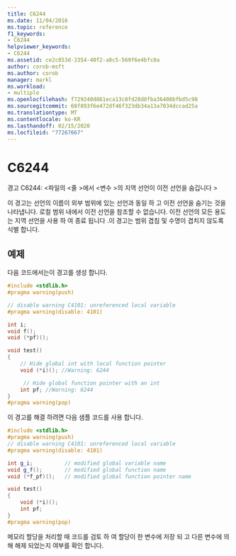 ```yaml
---
title: C6244
ms.date: 11/04/2016
ms.topic: reference
f1_keywords:
- C6244
helpviewer_keywords:
- C6244
ms.assetid: ce2c853d-3354-40f2-a8c5-569f6e4bfc0a
author: corob-msft
ms.author: corob
manager: markl
ms.workload:
- multiple
ms.openlocfilehash: f729240d861eca13c8fd28d8fba36408bfbd5c98
ms.sourcegitcommit: 68f893f6e472df46f323db34a13a7034dccad25a
ms.translationtype: MT
ms.contentlocale: ko-KR
ms.lasthandoff: 02/15/2020
ms.locfileid: "77267667"
---
```

# <a name="c6244"></a>C6244
경고 C6244: \<파일의 \<줄 >에서 \<변수 >의 지역 선언이 이전 선언을 숨깁니다 >

 이 경고는 선언의 이름이 외부 범위에 있는 선언과 동일 하 고 이전 선언을 숨기는 것을 나타냅니다. 로컬 범위 내에서 이전 선언을 참조할 수 없습니다. 이전 선언의 모든 용도는 지역 선언을 사용 하 여 종료 됩니다 .이 경고는 범위 겹침 및 수명이 겹치지 않도록 식별 합니다.

## <a name="example"></a>예제
 다음 코드에서는이 경고를 생성 합니다.

```cpp
#include <stdlib.h>
#pragma warning(push)

// disable warning C4101: unreferenced local variable
#pragma warning(disable: 4101)

int i;
void f();
void (*pf)();

void test()
{
    // Hide global int with local function pointer
    void (*i)(); //Warning: 6244

     // Hide global function pointer with an int
    int pf; //Warning: 6244
}
#pragma warning(pop)
```

 이 경고를 해결 하려면 다음 샘플 코드를 사용 합니다.

```cpp
#include <stdlib.h>
#pragma warning(push)
// disable warning C4101: unreferenced local variable
#pragma warning(disable: 4101)

int g_i;          // modified global variable name
void g_f();       // modified global function name
void (*f_pf)();   // modified global function pointer name

void test()
{
    void (*i)();
    int pf;
}
#pragma warning(pop)
```

 메모리 할당을 처리할 때 코드를 검토 하 여 할당이 한 변수에 저장 되 고 다른 변수에 의해 해제 되었는지 여부를 확인 합니다.
